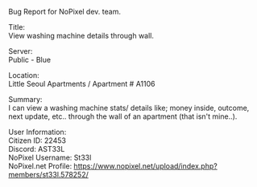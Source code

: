 Bug Report for NoPixel dev. team.

Title: <br>
View washing machine details through wall. 

Server: <br>
Public - Blue 

Location: <br>
Little Seoul Apartments / Apartment # A1106

Summary: <br>
I can view a washing machine stats/ details like; money inside, outcome, next update, etc.. through the wall of an apartment (that isn't mine..). 


User Information: <br>
Citizen ID: 22453 <br>
Discord: AST33L <br>
NoPixel Username: St33l <br>
NoPixel.net Profile: https://www.nopixel.net/upload/index.php?members/st33l.578252/
